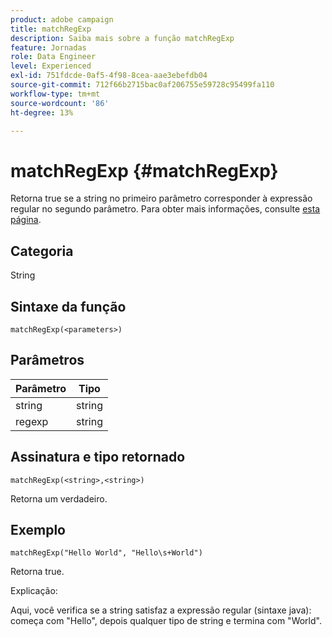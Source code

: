 ```yaml
---
product: adobe campaign
title: matchRegExp
description: Saiba mais sobre a função matchRegExp
feature: Jornadas
role: Data Engineer
level: Experienced
exl-id: 751fdcde-0af5-4f98-8cea-aae3ebefdb04
source-git-commit: 712f66b2715bac0af206755e59728c95499fa110
workflow-type: tm+mt
source-wordcount: '86'
ht-degree: 13%

---
```


# matchRegExp {#matchRegExp}

Retorna true se a string no primeiro parâmetro corresponder à expressão regular no segundo parâmetro. Para obter mais informações, consulte [esta página](https://docs.oracle.com/javase/7/docs/api/java/util/regex/Pattern.html).

## Categoria

String

## Sintaxe da função

`matchRegExp(<parameters>)`

## Parâmetros

| Parâmetro | Tipo |
|--- |--- |
| string | string |
| regexp | string |

## Assinatura e tipo retornado

`matchRegExp(<string>,<string>)`

Retorna um verdadeiro.

## Exemplo

`matchRegExp("Hello World", "Hello\s+World")`

Retorna true.

Explicação:

Aqui, você verifica se a string satisfaz a expressão regular (sintaxe java): começa com &quot;Hello&quot;, depois qualquer tipo de string e termina com &quot;World&quot;.
